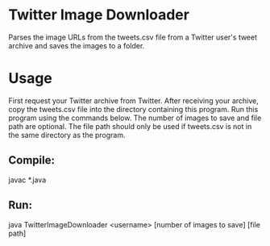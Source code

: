 # Twitter Image Downloader
Parses the image URLs from the tweets.csv file from a Twitter user's tweet archive and saves the images to a folder.

# Usage
First request your Twitter archive from Twitter. 
After receiving your archive, copy the tweets.csv file into the directory containing this program. 
Run this program using the commands below. The number of images to save and file path are optional. 
The file path should only be used if tweets.csv is not in the same directory as the program.

## Compile:  
javac *.java  

## Run:
java TwitterImageDownloader \<username\> [number of images to save] [file path]